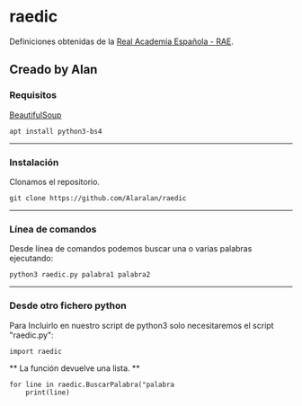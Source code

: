 # raedic
Definiciones obtenidas de la [Real Academia Española - RAE](https://dle.rae.es).

Creado by Alan
---
### Requisitos
[BeautifulSoup](https://pypi.org/project/beautifulsoup4/)
```
apt install python3-bs4
```
---
### Instalación
Clonamos el repositorio.
```
git clone https://github.com/Alaralan/raedic
```

---
### Línea de comandos
Desde línea de comandos podemos buscar una o varias palabras ejecutando:
```python3
python3 raedic.py palabra1 palabra2
```

---
### Desde otro fichero python
Para Incluirlo en nuestro script de python3 solo necesitaremos el script "raedic.py":
```
import raedic
```

** La función devuelve una lista. **
```
for line in raedic.BuscarPalabra("palabra
	print(line)
```
